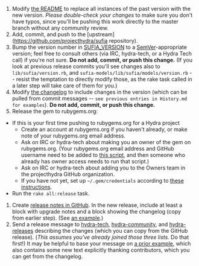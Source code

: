 1. Modify [the README](https://github.com/projecthydra/sufia/blob/master/README.md) to replace all instances of the past version with the new version. *Please double-check your changes* to make sure you don't have typos, since you'll be pushing this work directly to the master branch without any community review.
1. Add, commit, and push to the [upstream](https://github.com/projecthydra/sufia repository).
1. Bump the version number in [SUFIA_VERSION](https://github.com/projecthydra/sufia/blob/master/SUFIA_VERSION) to a [SemVer](http://semver.org/)-appropriate version; feel free to consult others (via IRC, hydra-tech, or a Hydra Tech call) if you're not sure. **Do not add, commit, or push this change.** (If you look at previous release commits you'll see changes also to `lib/sufia/version.rb`, and `sufia-models/lib/sufia/models/version.rb` -- resist the temptation to directly modify those, as the rake task called in a later step will take care of them for you.)
1. Modify [the changelog](https://github.com/projecthydra/sufia/blob/master/History.md) to include changes in the version (which can be pulled from commit messages -- `see previous entries in History.md for examples`). **Do not add, commit, or push this change.**
1. Release the gem to rubygems.org:
  * If this is your first time pushing to rubygems.org for a Hydra project
    * Create an account at rubygems.org if you haven't already, or make note of your rubygems.org email address.
    * Ask on IRC or hydra-tech about making you an owner of the gem on rubygems.org. (Your rubygems.org email address and GitHub username need to be added to [this script](https://github.com/projecthydra/hydra/blob/master/script/grant_revoke_gem_authority.rb#L19), and then someone who already has owner access needs to run that script.)
    * Ask on IRC or hydra-tech about adding you to the Owners team in the projecthydra GitHub organization.
    * If you have not yet, set up `~/.gem/credentials` according to [these instructions](https://rubygems.org/profile/edit).
  *  Run the `rake all:release` task.
1. Create [release notes in GitHub](https://github.com/projecthydra/sufia/releases/new). In the new release, include at least a block with upgrade notes and a block showing the changelog (copy from earlier step). (See [an example](https://github.com/projecthydra/sufia/releases/tag/v6.4.0).)
1. Send a release message to [hydra-tech](mailto:hydra-tech@googlegroups.com), [hydra-community](mailto:hydra-community@googlegroups.com), and [hydra-releases](mailto:hydra-releases@googlegroups.com) describing the changes (which you can copy from the GitHub release). (*This assumes you've already joined those three lists.* Do that first!) It may be helpful to base your message on [a prior example](https://groups.google.com/forum/#!topic/hydra-releases/SvQAhtIgpqA), which also contains some new text explicitly thanking contributors, which you can get from the changelog.
